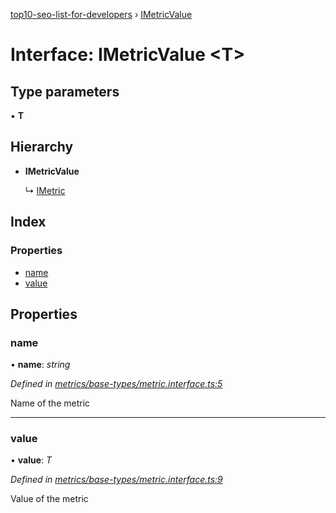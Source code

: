 [top10-seo-list-for-developers](../README.md) › [IMetricValue](imetricvalue.md)

# Interface: IMetricValue <**T**>

## Type parameters

▪ **T**

## Hierarchy

* **IMetricValue**

  ↳ [IMetric](imetric.md)

## Index

### Properties

* [name](imetricvalue.md#name)
* [value](imetricvalue.md#value)

## Properties

###  name

• **name**: *string*

*Defined in [metrics/base-types/metric.interface.ts:5](https://github.com/deepcrawl/top10-seo-list-for-developer/blob/30b8a97/src/metrics/base-types/metric.interface.ts#L5)*

Name of the metric

___

###  value

• **value**: *T*

*Defined in [metrics/base-types/metric.interface.ts:9](https://github.com/deepcrawl/top10-seo-list-for-developer/blob/30b8a97/src/metrics/base-types/metric.interface.ts#L9)*

Value of the metric
